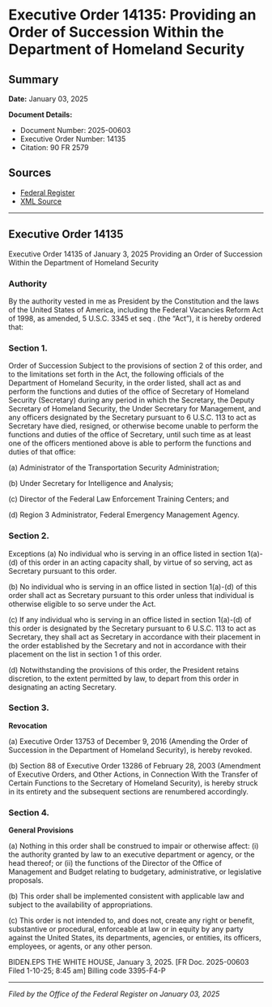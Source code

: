 # Executive Order 14135: Providing an Order of Succession Within the Department of Homeland Security

## Summary

**Date:** January 03, 2025

**Document Details:**
- Document Number: 2025-00603
- Executive Order Number: 14135
- Citation: 90 FR 2579

## Sources
- [Federal Register](https://www.federalregister.gov/documents/2025/01/13/2025-00603/providing-an-order-of-succession-within-the-department-of-homeland-security)
- [XML Source](https://www.federalregister.gov/documents/full_text/xml/2025/01/13/2025-00603.xml)

---

## Executive Order 14135

Executive Order 14135 of January 3, 2025
Providing an Order of Succession Within the Department of Homeland Security
### Authority

By the authority vested in me as President by the Constitution and the laws of the United States of America, including the Federal Vacancies Reform Act of 1998, as amended, 5 U.S.C. 3345 
et seq
. (the “Act”), it is hereby ordered that:
### Section 1.

Order of Succession Subject to the provisions of section 2 of this order, and to the limitations set forth in the Act, the following officials of the Department of Homeland Security, in the order listed, shall act as and perform the functions and duties of the office of Secretary of Homeland Security (Secretary) during any period in which the Secretary, the Deputy Secretary of Homeland Security, the Under Secretary for Management, and any officers designated by the Secretary pursuant to 6 U.S.C. 113 to act as Secretary have died, resigned, or otherwise become unable to perform the functions and duties of the office of Secretary, until such time as at least one of the officers mentioned above is able to perform the functions and duties of that office:

(a) Administrator of the Transportation Security Administration;

(b) Under Secretary for Intelligence and Analysis;

(c) Director of the Federal Law Enforcement Training Centers; and

(d) Region 3 Administrator, Federal Emergency Management Agency.
### Section 2.

Exceptions (a) No individual who is serving in an office listed in section 1(a)-(d) of this order in an acting capacity shall, by virtue of so serving, act as Secretary pursuant to this order.

(b) No individual who is serving in an office listed in section 1(a)-(d) of this order shall act as Secretary pursuant to this order unless that individual is otherwise eligible to so serve under the Act.

(c) If any individual who is serving in an office listed in section 1(a)-(d) of this order is designated by the Secretary pursuant to 6 U.S.C. 113 to act as Secretary, they shall act as Secretary in accordance with their placement in the order established by the Secretary and not in accordance with their placement on the list in section 1 of this order.

(d) Notwithstanding the provisions of this order, the President retains discretion, to the extent permitted by law, to depart from this order in designating an acting Secretary.
### Section 3.

**Revocation**

(a) Executive Order 13753 of December 9, 2016 (Amending the Order of Succession in the Department of Homeland Security), is hereby revoked.

(b) Section 88 of Executive Order 13286 of February 28, 2003 (Amendment of Executive Orders, and Other Actions, in Connection With the Transfer of Certain Functions to the Secretary of Homeland Security), is hereby struck in its entirety and the subsequent sections are renumbered accordingly.
### Section 4.

**General Provisions**

(a) Nothing in this order shall be construed to impair or otherwise affect:
    (i) the authority granted by law to an executive department or agency, or the head thereof; or
    (ii) the functions of the Director of the Office of Management and Budget relating to budgetary, administrative, or legislative proposals.

(b) This order shall be implemented consistent with applicable law and subject to the availability of appropriations.

(c) This order is not intended to, and does not, create any right or benefit, substantive or procedural, enforceable at law or in equity by any party against the United States, its departments, agencies, or entities, its officers, employees, or agents, or any other person.

BIDEN.EPS
THE WHITE HOUSE,
January 3, 2025.
[FR Doc. 2025-00603
Filed 1-10-25; 8:45 am]
Billing code 3395-F4-P

---

*Filed by the Office of the Federal Register on January 03, 2025*
